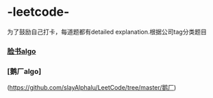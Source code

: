 # -leetcode-
为了鼓励自己打卡，每道题都有detailed explanation.根据公司tag分类题目


### [脸书algo](https://github.com/slayAlphalu/LeetCode/tree/master/LeetCode%20algo%20Facebook)

### [鹅厂algo] 
(https://github.com/slayAlphalu/LeetCode/tree/master/鹅厂)

